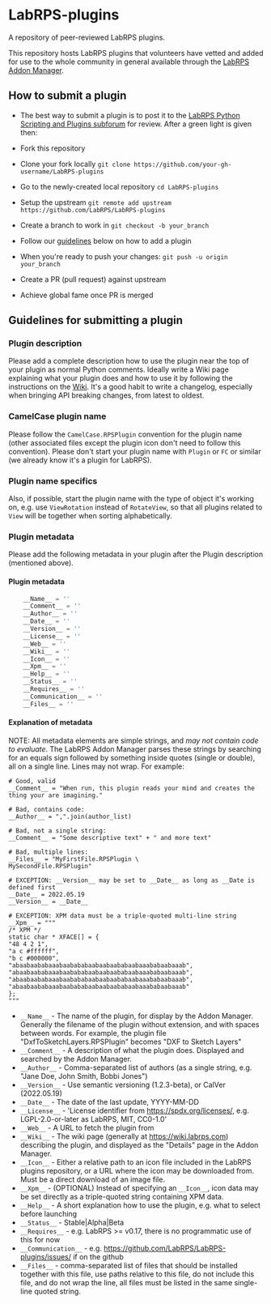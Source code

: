 # LabRPS-plugins

A repository of peer-reviewed LabRPS plugins.

This repository hosts LabRPS plugins that volunteers have vetted and added for use to the whole community in general available through the [LabRPS Addon Manager](https://www.wiki.labrps.com/AddonManager).

## How to submit a plugin

- The best way to submit a plugin is to post it to the [LabRPS Python Scripting and Plugins subforum](https://labrps/forum) for review. After a green light is given then:

- Fork this repository
- Clone your fork locally `git clone https://github.com/your-gh-username/LabRPS-plugins`
- Go to the newly-created local repository `cd LabRPS-plugins`
- Setup the upstream `git remote add upstream https://github.com/LabRPS/LabRPS-plugins`
- Create a branch to work in `git checkout -b your_branch`
- Follow our [guidelines](https://github.com/LabRPS/LabRPS-plugins#guidelines-for-submitting-a-plugin) below on how to add a plugin
- When you're ready to push your changes: `git push -u origin your_branch`
- Create a PR (pull request) against upstream
- Achieve global fame once PR is merged

## Guidelines for submitting a plugin

### Plugin description
Please add a complete description how to use the plugin near the top of your plugin as normal Python comments.
Ideally write a Wiki page explaining what your plugin does and how to use it by following the instructions on the [Wiki](https://wiki.labrps.com/Plugin_documentation). It's a good habit to write a changelog, especially when bringing API breaking changes, from latest to oldest.

### CamelCase plugin name
Please follow the `CamelCase.RPSPlugin` convention for the plugin name (other associated files except the plugin icon don't need to follow this convention). Please don't start your plugin name with `Plugin` or `FC` or similar (we already know it's a plugin for LabRPS).

### Plugin name specifics
Also, if possible, start the plugin name with the type of object it's working on, e.g. use `ViewRotation` instead of `RotateView`, so that all plugins related to `View` will be together when sorting alphabetically.

### Plugin metadata
Please add the following metadata in your plugin after the Plugin description (mentioned above). 

#### Plugin metadata

```python
    __Name__ = ''
    __Comment__ = ''
    __Author__ = ''
    __Date__ = ''
    __Version__ = ''
    __License__ = ''
    __Web__ = ''
    __Wiki__ = ''
    __Icon__ = ''
    __Xpm__ = ''
    __Help__ = ''
    __Status__ = ''
    __Requires__ = ''
    __Communication__ = ''
    __Files__ = ''
```

#### Explanation of metadata

NOTE: All metadata elements are simple strings, and *may not contain code to evaluate*. The LabRPS Addon Manager parses these strings by searching for an equals sign followed by something inside quotes (single or double), all on a single line. Lines may not wrap. For example:
```
# Good, valid
__Comment__ = "When run, this plugin reads your mind and creates the thing your are imagining."

# Bad, contains code:
__Author__ = ",".join(author_list)

# Bad, not a single string:
__Comment__ = "Some descriptive text" + " and more text"

# Bad, multiple lines:
__Files__ = "MyFirstFile.RPSPlugin \
MySecondFile.RPSPlugin"

# EXCEPTION: __Version__ may be set to __Date__ as long as __Date is defined first
__Date__ = 2022.05.19
__Version__ = __Date__

# EXCEPTION: XPM data must be a triple-quoted multi-line string
__Xpm__ = """
/* XPM */
static char * XFACE[] = {
"48 4 2 1",
"a c #ffffff",
"b c #000000",
"abaabaababaaabaabababaabaabaababaabaaababaabaaab",
"abaabaababaaabaabababaabaabaababaabaaababaabaaab",
"abaabaababaaabaabababaabaabaababaabaaababaabaaab",
"abaabaababaaabaabababaabaabaababaabaaababaabaaab"
};
"""
```

* `__Name__` - The name of the plugin, for display by the Addon Manager. Generally the filename of the plugin without extension, and with spaces between words. For example, the plugin file "DxfToSketchLayers.RPSPlugin" becomes "DXF to Sketch Layers"
* `__Comment__` - A description of what the plugin does. Displayed and searched by the Addon Manager.
* `__Author__` -  Comma-separated list of authors (as a single string, e.g. "Jane Doe, John Smith, Bobbi Jones")
* `__Version__` - Use semantic versioning (1.2.3-beta), or CalVer (2022.05.19)
* `__Date__` - The date of the last update, YYYY-MM-DD
* `__License__` - 'License identifier from https://spdx.org/licenses/, e.g. LGPL-2.0-or-later as LabRPS, MIT, CC0-1.0'
* `__Web__` - A URL to fetch the plugin from
* `__Wiki__` - The wiki page (generally at https://wiki.labrps.com) describing the plugin, and displayed as the "Details" page in the Addon Manager.
* `__Icon__` - Either a relative path to an icon file included in the LabRPS plugins repository, or a URL where the icon may be downloaded from. Must be a direct download of an image file.
* `__Xpm__` - (OPTIONAL) Instead of specifying an `__Icon__`, icon data may be set directly as a triple-quoted string containing XPM data.
* `__Help__` - A short explanation how to use the plugin, e.g. what to select before launching
* `__Status__` - Stable|Alpha|Beta
* `__Requires__` - e.g. LabRPS >= v0.17, there is no programmatic use of this for now
* `__Communication__` - e.g. https://github.com/LabRPS/LabRPS-plugins/issues/ if on the github
* `__Files__` - comma-separated list of files that should be installed together with this file, use paths relative to this file, do not include this file, and do not wrap the line, all files must be listed in the same single-line quoted string.
